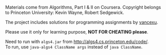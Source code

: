 Materials come from Algorithms, Part I & II on Coursera.
Copyright belongs to Princeton University: Kevin Wayne, Robert Sedgewick.

The project includes solutions for programming assignments by [vancexu](http://vancexu.github.io/about/).

Please use it only for learning purpose, **NOT FOR CHEATING please**.

Need to run with `algs4.jar` from http://algs4.cs.princeton.edu/code/.  
To run, use `java-algs4 ClassName args` instead of `java ClassName`.
